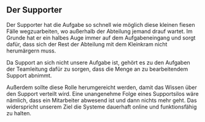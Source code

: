 ## Der Supporter

Der Supporter hat die Aufgabe so schnell wie möglich diese kleinen fiesen Fälle wegzuarbeiten, wo außerhalb der Abteilung jemand drauf wartet. 
Im Grunde hat er ein halbes Auge immer auf dem Aufgabeneingang und sorgt dafür, dass sich der Rest der Abteilung mit dem Kleinkram nicht herumärgern muss. 

Da Support an sich nicht unsere Aufgabe ist, gehört es zu den Aufgaben der Teamleitung dafür zu sorgen, dass die Menge an zu bearbeitendem Support abnimmt. 

Außerdem sollte diese Rolle herumgereicht werden, damit das Wissen über den Support verteilt wird. Eine unangenehme Folge eines Supportsilos wäre nämlich, dass 
ein Mitarbeiter abwesend ist und dann nichts mehr geht. Das widerspricht unserem Ziel die Systeme dauerhaft online und funktionsfähig zu halten.
